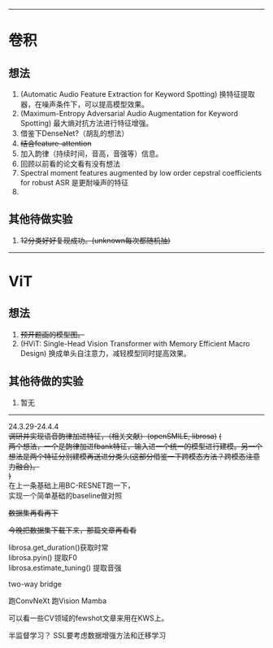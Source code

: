 
---
# 卷积
 
## 想法
1. (Automatic Audio Feature Extraction for Keyword Spotting)
换特征提取器，在噪声条件下，可以提高模型效果。  
2. (Maximum-Entropy Adversarial Audio Augmentation for Keyword Spotting)
最大熵对抗方法进行特征增强。  
3. 借鉴下DenseNet?（胡乱的想法）  
4. ~~结合feature-attention~~
5. 加入韵律（持续时间，音高，音强等）信息。
6. 回顾以前看的论文看有没有想法
7. Spectral moment features augmented by low order cepstral coefficients for robust ASR 是更耐噪声的特征
8. 

## 其他待做实验
1. ~~12分类好好复现成功。(unknown每次都随机抽)~~



---

# ViT
## 想法
1. ~~预开题画的模型图。~~
2. (HViT: Single-Head Vision Transformer with Memory Efficient Macro Design)
换成单头自注意力，减轻模型同时提高效果。

## 其他待做的实验
1. 暂无

---
24.3.29-24.4.4  
~~调研并实现语音韵律加进特征，（相关文献）(openSMILE, librosa)~~
~~(  
    两个想法，一个是韵律加进fbank特征，输入进一个统一的模型进行建模。另一个想法是两个特征分别建模再送进分类头(这部分借鉴一下跨模态方法？跨模态注意力融合)。  
)~~   
在上一条基础上用BC-RESNET跑一下，  
实现一个简单基础的baseline做对照  

~~数据集再看再下~~

~~今晚把数据集下载下来，那篇文章再看看~~



librosa.get_duration()获取时常  
librosa.pyin() 提取F0  
librosa.estimate_tuning() 提取音强  

two-way bridge

跑ConvNeXt
跑Vision Mamba

可以看一些CV领域的fewshot文章来用在KWS上。

半监督学习？
SSL要考虑数据增强方法和迁移学习
